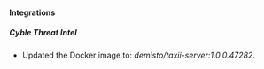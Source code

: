 #### Integrations
##### Cyble Threat Intel
- Updated the Docker image to: *demisto/taxii-server:1.0.0.47282*.

